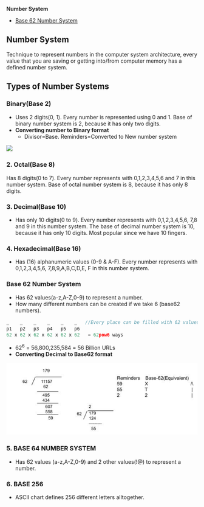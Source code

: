 **Number System**
- [Base 62 Number System](#b62)

## Number System
Technique to represent numbers in the computer system architecture, every value that you are saving or getting into/from computer memory has a defined number system.

## Types of Number Systems
### Binary(Base 2)
- Uses 2 digits(0, 1). Every number is represented using 0 and 1. Base of binary number system is 2, because it has only two digits.
- **Converting number to Binary format**
  - Divisor=Base. Reminders=Converted to New number system
<image src=images/dec_to_binary.jpg width=300/>

### 2. Octal(Base 8)
Has 8 digits(0 to 7). Every number represents with 0,1,2,3,4,5,6 and 7 in this number system. Base of octal number system is 8, because it has only 8 digits.
### 3. Decimal(Base 10)
  - Has only 10 digits(0 to 9). Every number represents with 0,1,2,3,4,5,6, 7,8 and 9 in this number system. The base of decimal number system is 10, because it has only 10 digits. Most popular since we have 10 fingers.
### 4. Hexadecimal(Base 16)
  - Has (16) alphanumeric values (0-9 & A-F). Every number represents with 0,1,2,3,4,5,6, 7,8,9,A,B,C,D,E, F in this number system. 

<a name=b62></a>
### Base 62 Number System
- Has 62 values(a-z,A-Z,0-9) to represent a number.
- How many different numbers can be created if we take 6 (base62 numbers).
```c
_    _    _    _    _    _   //Every place can be filled with 62 values
p1   p2   p3   p4   p5   p6
62 x 62 x 62 x 62 x 62 x 62   = 62pow6 ways
```
- 62<sup>6</sup> = 56,800,235,584 = 56 Billion URLs
- **Converting Decimal to Base62 format**
<img src=images/dec_to_base62.jpg width=800/>

### 5. BASE 64 NUMBER SYSTEM
  - Has 62 values (a-z,A-Z,0-9) and 2 other values(!@) to represent a number.
### 6. BASE 256
  - ASCII chart defines 256 different letters alltogether.
